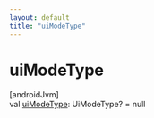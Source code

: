 ```yaml
---
layout: default
title: "uiModeType"
---
```


# uiModeType

[androidJvm]\
val [uiModeType](ui-mode-type.md): UiModeType? = null